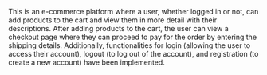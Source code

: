 This is an e-commerce platform where a user, whether logged in or not, can add products to the cart and view them in more detail with their descriptions.
After adding products to the cart, the user can view a checkout page where they can proceed to pay for the order by entering the shipping details. 
Additionally, functionalities for login (allowing the user to access their account), logout (to log out of the account), and registration (to create a new account) have been implemented.
